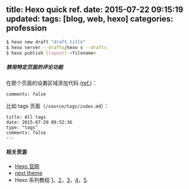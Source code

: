 title: Hexo quick ref.
date: 2015-07-22 09:15:19
updated: 
tags: [blog, web, hexo] 
categories: profession
---

``` bash
$ hexo new draft "draft title"
$ hexo server --drafts/hexo s --drafts
$ hexo publish [layout] <filename>
```

##### 禁用特定页面的评论功能

在那个页面的设置区域添加代码 ([ref.](http://hexo.chenall.net/post/nocomments/))：

```
comments: false
````

比如 tags 页面（`/source/tags/index.md`）：

```
title: All tags
date: 2015-07-20 09:52:36
type: "tags"
comments: false
---

```
#### 相关资源
- [Hexo 官网](http://hexo.io)
- [next theme](http://notes.iissnan.com)
- Hexo 系列教程 [1](http://zipperary.com/2013/05/28/hexo-guide-1/)，[2](http://zipperary.com/2013/05/28/hexo-guide-2/)，[3](http://zipperary.com/2013/05/28/hexo-guide-3/)，[4](http://zipperary.com/2013/05/28/hexo-guide-4/)，[5](http://zipperary.com/2013/05/28/hexo-guide-5/).
